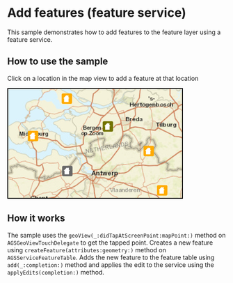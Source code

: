 # Add features (feature service)

This sample demonstrates how to add features to the feature layer using a feature service.

## How to use the sample

Click on a location in the map view to add a feature at that location

![](image1.png)

## How it works

The sample uses the `geoView(_:didTapAtScreenPoint:mapPoint:)` method on `AGSGeoViewTouchDelegate` to get the tapped point. Creates a new feature using `createFeature(attributes:geometry:)` method on `AGSServiceFeatureTable`. Adds the new feature to the feature table using `add(_:completion:)` method and applies the edit to the service using the `applyEdits(completion:)` method.




